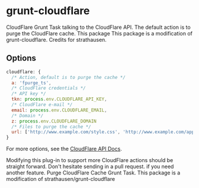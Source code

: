 grunt-cloudflare
================

CloudFlare Grunt Task talking to the CloudFlare API.
The default action is to purge the CloudFlare cache.
This package This package is a modification of grunt-cloudflare.
Credits for strathausen.

Options
-------

``` js
cloudflare: {
  /* Action, default is to purge the cache */
  a: 'fpurge_ts',
  /* CloudFlare credentials */
  /* API key */
  tkn: process.env.CLOUDFLARE_API_KEY,
  /* CloudFlare e-mail */
  email: process.env.CLOUDFLARE_EMAIL,
  /* Domain */
  z: process.env.CLOUDFLARE_DOMAIN  
  /* Files to purge the cache */
  url: ['http://www.example.com/style.css', 'http://www.example.com/app.js']
}
```

For more options, see the
 [CloudFlare API Docs](http://www.cloudflare.com/docs/client-api.html#s2.1).

Modifying this plug-in to support more CloudFlare actions
should be straight forward.
Don't hesitate sending in a pull request.
if you need another feature.
Purge CloudFlare Cache Grunt Task. This package is a modification of strathausen/grunt-cloudflare
